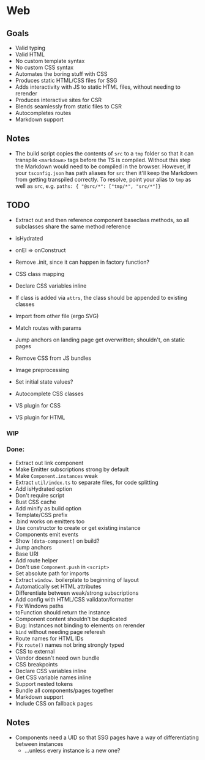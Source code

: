 # Web

## Goals

-	Valid typing
-	Valid HTML
-	No custom template syntax
-	No custom CSS syntax
-	Automates the boring stuff with CSS
-	Produces static HTML/CSS files for SSG
-	Adds interactivity with JS to static HTML files, without needing to rerender
-	Produces interactive sites for CSR
-	Blends seamlessly from static files to CSR
-	Autocompletes routes
-	Markdown support

## Notes

-	The build script copies the contents of `src` to a `tmp` folder so that it can transpile `<markdown>` tags before the TS is compiled. Without this step the Markdown would need to be compiled in the browser. However, if your `tsconfig.json` has path aliases for `src` then it'll keep the Markdown from getting transpiled correctly. To resolve, point your alias to `tmp` as well as `src`, e.g. `paths: { "@src/*": ["tmp/*", "src/*"]}`

## TODO

-	Extract out and then reference component baseclass methods, so all subclasses share the same method reference
-	isHydrated
-	onEl => onConstruct
-	Remove .init, since it can happen in factory function?

-	CSS class mapping
-	Declare CSS variables inline
-	If class is added via `attrs`, the class should be appended to existing classes
-	Import from other file (ergo SVG)

-	Match routes with params
-	Jump anchors on landing page get overwritten; shouldn't, on static pages
-	Remove CSS from JS bundles
-	Image preprocessing

-	Set initial state values?
-	Autocomplete CSS classes
-	VS plugin for CSS
-	VS plugin for HTML

### WIP

### Done:

-	Extract out link component
-	Make Emitter subscriptions strong by default
-	Make `Component.instances` weak
-	Extract `util/index.ts` to separate files, for code splitting
-	Add isHydrated option
-	Don't require script
-	Bust CSS cache
-	Add minify as build option
-	Template/CSS prefix
-	.bind works on emitters too
-	Use constructor to create or get existing instance
-	Components emit events
-	Show `[data-component]` on build?
-	Jump anchors
-	Base URI
-	Add route helper
-	Don't use `Component.push` in `<script>`
-	Set absolute path for imports
-	Extract `window.` boilerplate to beginning of layout
-	Automatically set HTML attributes
-	Differentiate between weak/strong subscriptions
-	Add config with HTML/CSS validator/formatter
-	Fix Windows paths
-	toFunction should return the instance
-	Component content shouldn't be duplicated
-	Bug: Instances not binding to elements on rerender
-	`bind` without needing page referesh
-	Route names for HTML IDs
-	Fix `route()` names not bring strongly typed
-	CSS to external
-	Vendor doesn't need own bundle
-	CSS breakpoints
-	Declare CSS variables inline
-	Get CSS variable names inline
-	Support nested tokens
-	Bundle all components/pages together
-	Markdown support
-	Include CSS on fallback pages

## Notes

-	Components need a UID so that SSG pages have a way of differentiating between instances
	-	...unless every instance is a new one?
